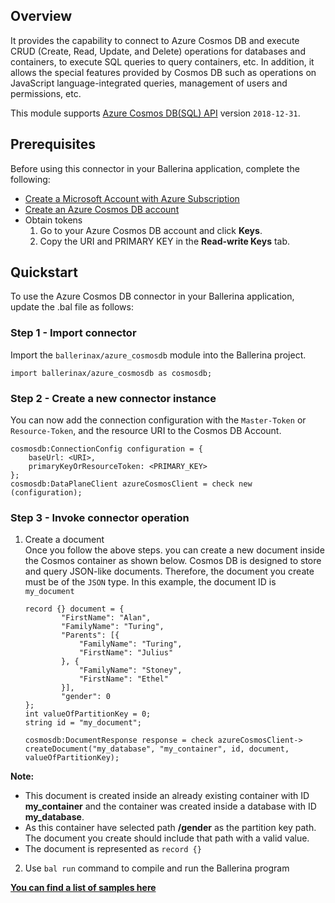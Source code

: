 ## Overview
It provides the capability to connect to Azure Cosmos DB and execute CRUD (Create, Read, Update, and Delete) operations 
for databases and containers, to execute SQL queries to query containers, etc. In addition, it allows the special 
features provided by Cosmos DB such as operations on JavaScript language-integrated queries, management of users and 
permissions, etc.

This module supports [Azure Cosmos DB(SQL) API](https://docs.microsoft.com/en-us/rest/api/cosmos-db/) version `2018-12-31`.
## Prerequisites
Before using this connector in your Ballerina application, complete the following:

* [Create a Microsoft Account with Azure Subscription](https://docs.microsoft.com/en-us/learn/modules/create-an-azure-account/)
* [Create an Azure Cosmos DB account](https://docs.microsoft.com/en-us/azure/cosmos-db/how-to-manage-database-account/)
* Obtain tokens
    1. Go to your Azure Cosmos DB account and click **Keys**.
    2. Copy the URI and PRIMARY KEY in the **Read-write Keys** tab.

## Quickstart
To use the Azure Cosmos DB connector in your Ballerina application, update the .bal file as follows:

### Step 1 - Import connector
Import the `ballerinax/azure_cosmosdb` module into the Ballerina project.
```ballerina
import ballerinax/azure_cosmosdb as cosmosdb;
```
### Step 2 - Create a new connector instance
You can now add the connection configuration with the `Master-Token` or `Resource-Token`, and the resource URI to the
Cosmos DB Account.
```ballerina
cosmosdb:ConnectionConfig configuration = {
    baseUrl: <URI>,
    primaryKeyOrResourceToken: <PRIMARY_KEY>
};
cosmosdb:DataPlaneClient azureCosmosClient = check new (configuration);

```
### Step 3 - Invoke connector operation
1. Create a document <br/>
Once you follow the above steps. you can create a new document inside the Cosmos container as shown below. Cosmos DB is designed to store and query JSON-like documents. Therefore, the document you create must be of the `JSON` type. In this example, the document ID is `my_document`

    ```ballerina
    record {} document = {
            "FirstName": "Alan",
            "FamilyName": "Turing",
            "Parents": [{
                "FamilyName": "Turing",
                "FirstName": "Julius"
            }, {
                "FamilyName": "Stoney",
                "FirstName": "Ethel"
            }],
            "gender": 0
    };
    int valueOfPartitionKey = 0;
    string id = "my_document";

    cosmosdb:DocumentResponse response = check azureCosmosClient-> createDocument("my_database", "my_container", id, document, valueOfPartitionKey);
    ```
**Note:** <br/>
- This document is created inside an already existing container with ID **my_container** and the container was created inside a database with ID **my_database**.
- As this container have selected path **/gender** as the partition key path. The document you create should include that path with a valid value.
- The document is represented as `record {}`

2. Use `bal run` command to compile and run the Ballerina program

**[You can find a list of samples here](https://github.com/ballerina-platform/module-ballerinax-azure-cosmosdb/tree/main/cosmosdb/samples)**
